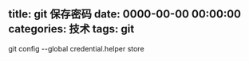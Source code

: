 title: git 保存密码
date: 0000-00-00 00:00:00
categories: 技术
tags: git
---

git config --global credential.helper store
